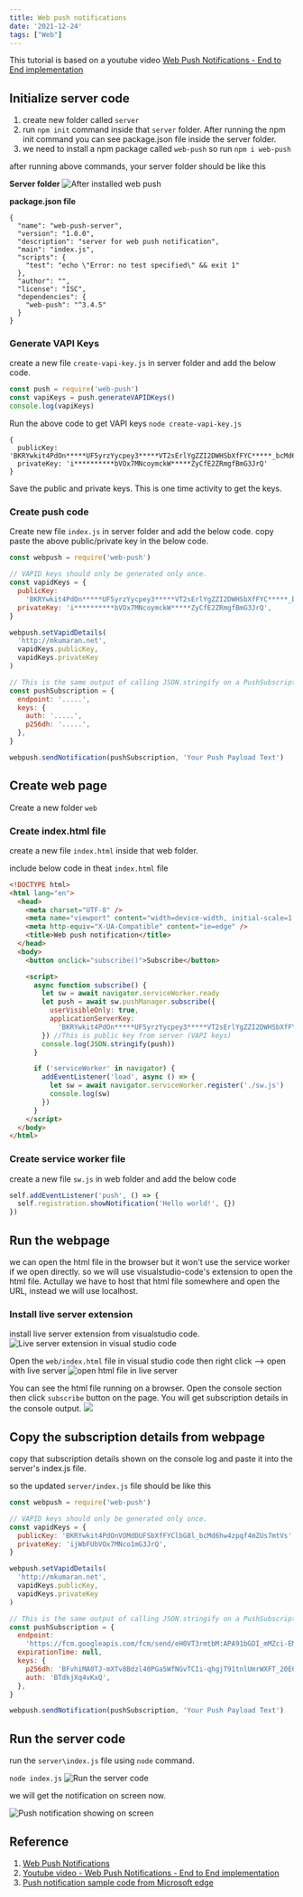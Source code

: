 ```yaml
---
title: Web push notifications
date: '2021-12-24'
tags: ["Web"]
---
```


This tutorial is based on a youtube video [Web Push Notifications - End to End implementation](https://www.youtube.com/watch?v=2zHqTjyfIY8)

## Initialize server code

1. create new folder called `server`
2. run `npm init` command inside that `server` folder. After running the npm init command you can see package.json file inside the server folder.
3. we need to install a npm package called `web-push` so run `npm i web-push`

after running above commands, your server folder should be like this

**Server folder**
![After installed web push](after-npm-intsall-web-push.png)

**package.json file**

```
{
  "name": "web-push-server",
  "version": "1.0.0",
  "description": "server for web push notification",
  "main": "index.js",
  "scripts": {
    "test": "echo \"Error: no test specified\" && exit 1"
  },
  "author": "",
  "license": "ISC",
  "dependencies": {
    "web-push": "^3.4.5"
  }
}
```

### Generate VAPI Keys

create a new file `create-vapi-key.js` in server folder and add the below code.

```js
const push = require('web-push')
const vapiKeys = push.generateVAPIDKeys()
console.log(vapiKeys)
```

Run the above code to get VAPI keys
`node create-vapi-key.js`

```
{
  publicKey: 'BKRYwkit4PdOn*****UF5yrzYycpey3*****VT2sErlYgZZI2DWHSbXfFYC*****_bcMd6hw4*****mZUs7mtVs',
  privateKey: 'i**********bVOx7MNcoymckW*****ZyCfE2ZRmgfBmG3JrQ'
}
```

Save the public and private keys. This is one time activity to get the keys.

### Create push code

Create new file `index.js` in server folder and add the below code.
copy paste the above public/private key in the below code.

```js
const webpush = require('web-push')

// VAPID keys should only be generated only once.
const vapidKeys = {
  publicKey:
    'BKRYwkit4PdOn*****UF5yrzYycpey3*****VT2sErlYgZZI2DWHSbXfFYC*****_bcMd6hw4*****mZUs7mtVs',
  privateKey: 'i**********bVOx7MNcoymckW*****ZyCfE2ZRmgfBmG3JrQ',
}

webpush.setVapidDetails(
  'http://mkumaran.net',
  vapidKeys.publicKey,
  vapidKeys.privateKey
)

// This is the same output of calling JSON.stringify on a PushSubscription from HTML page
const pushSubscription = {
  endpoint: '.....',
  keys: {
    auth: '.....',
    p256dh: '.....',
  },
}

webpush.sendNotification(pushSubscription, 'Your Push Payload Text')
```

## Create web page

Create a new folder `web`

### Create index.html file

create a new file `index.html` inside that web folder.

include below code in theat `index.html` file

```html
<!DOCTYPE html>
<html lang="en">
  <head>
    <meta charset="UTF-8" />
    <meta name="viewport" content="width=device-width, initial-scale=1.0" />
    <meta http-equiv="X-UA-Compatible" content="ie=edge" />
    <title>Web push notification</title>
  </head>
  <body>
    <button onclick="subscribe()">Subscribe</button>

    <script>
      async function subscribe() {
        let sw = await navigator.serviceWorker.ready
        let push = await sw.pushManager.subscribe({
          userVisibleOnly: true,
          applicationServerKey:
            'BKRYwkit4PdOn*****UF5yrzYycpey3*****VT2sErlYgZZI2DWHSbXfFYC*****_bcMd6hw4*****mZUs7mtVs',
        }) //This is public key from server (VAPI keys)
        console.log(JSON.stringify(push))
      }

      if ('serviceWorker' in navigator) {
        addEventListener('load', async () => {
          let sw = await navigator.serviceWorker.register('./sw.js')
          console.log(sw)
        })
      }
    </script>
  </body>
</html>
```

### Create service worker file

create a new file `sw.js` in web folder and add the below code

```js
self.addEventListener('push', () => {
  self.registration.showNotification('Hello world!', {})
})
```

## Run the webpage

we can open the html file in the browser but it won't use the service worker if we open directly. so we will use visualstudio-code's extension to open the html file.
Actullay we have to host that html file somewhere and open the URL, instead we will use localhost.

### Install live server extension

install live server extension from visualstudio code.
![Live server extension in visual studio code](live-server-extension.png)

Open the `web/index.html` file in visual studio code then right click --> open with live server
![open html file in live server](open-html-file-in-live-server.png)

You can see the html file running on a browser. Open the console section then click `subscribe` button on the page.
You will get subscription details in the console output.
![](web-page-running.png)

## Copy the subscription details from webpage

copy that subscription details shown on the console log and paste it into the server's index.js file.

so the updated `server/index.js` file should be like this

```js
const webpush = require('web-push')

// VAPID keys should only be generated only once.
const vapidKeys = {
  publicKey: 'BKRYwkit4PdOnVOMdDUFSbXfFYClbG8l_bcMd6hw4zpqf4mZUs7mtVs',
  privateKey: 'ijWbFUbVOx7MNco1mG3JrQ',
}

webpush.setVapidDetails(
  'http://mkumaran.net',
  vapidKeys.publicKey,
  vapidKeys.privateKey
)

// This is the same output of calling JSON.stringify on a PushSubscription
const pushSubscription = {
  endpoint:
    'https://fcm.googleapis.com/fcm/send/eH0VT3rmtbM:APA91bGDI_mMZci-EMaD-kw6tLDZ13Cz3DrGiUYFIwSZZO0pU6C-s1oHFKx5IAAubp4de0',
  expirationTime: null,
  keys: {
    p256dh: 'BFvhiMA0TJ-mXTv8Bdzl40PGa5WfNGvTCIi-qhgjT91tnlUmrWXFT_20E63mbU',
    auth: 'BTdkjXq4vKxQ',
  },
}

webpush.sendNotification(pushSubscription, 'Your Push Payload Text')
```

## Run the server code

run the `server\index.js` file using `node` command.

`node index.js`
![Run the server code](run-server-code.png)

we will get the notification on screen now.

![Push notification showing on screen](push-notification-shown-on-screen.png)

## Reference

1. [Web Push Notifications](https://webpushdemo.azurewebsites.net/)
2. [Youtube video - Web Push Notifications - End to End implementation](https://www.youtube.com/watch?v=2zHqTjyfIY8)
3. [Push notification sample code from Microsoft edge](https://github.com/MicrosoftEdge/pushnotifications-demo)
